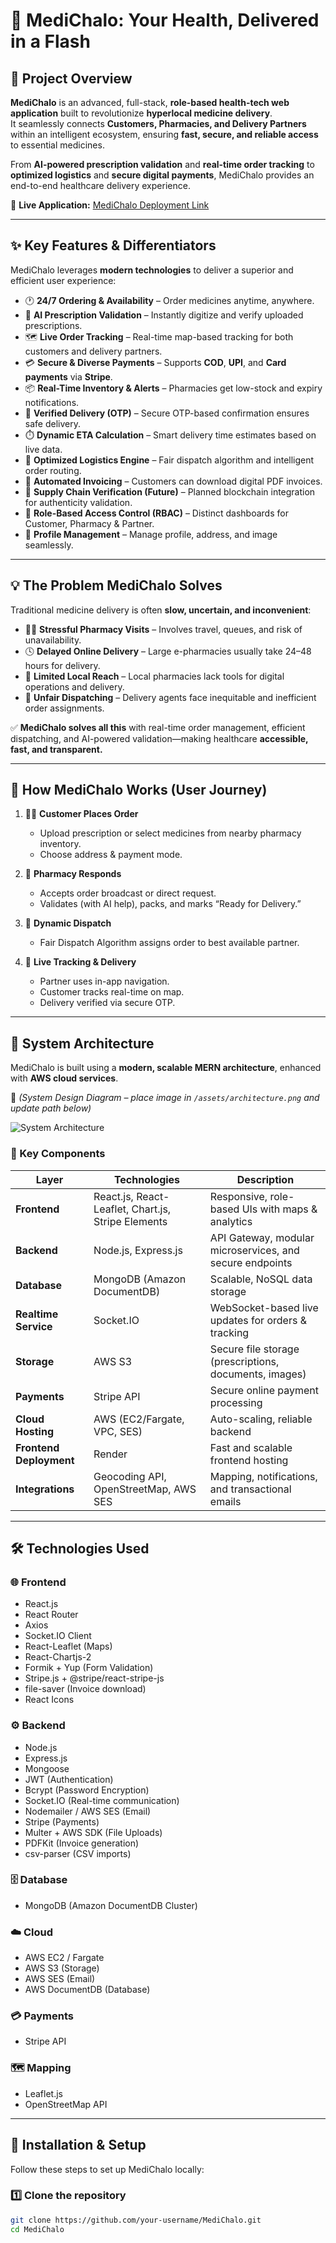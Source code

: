 # 🏥 MediChalo: Your Health, Delivered in a Flash

## 🚀 Project Overview

**MediChalo** is an advanced, full-stack, **role-based health-tech web application** built to revolutionize **hyperlocal medicine delivery**.  
It seamlessly connects **Customers, Pharmacies, and Delivery Partners** within an intelligent ecosystem, ensuring **fast, secure, and reliable access** to essential medicines.

From **AI-powered prescription validation** and **real-time order tracking** to **optimized logistics** and **secure digital payments**, MediChalo provides an end-to-end healthcare delivery experience.

🔗 **Live Application:** [MediChalo Deployment Link](https://your-deployment-link.com)

---

## ✨ Key Features & Differentiators

MediChalo leverages **modern technologies** to deliver a superior and efficient user experience:

- 🕐 **24/7 Ordering & Availability** – Order medicines anytime, anywhere.  
- 🤖 **AI Prescription Validation** – Instantly digitize and verify uploaded prescriptions.  
- 🗺️ **Live Order Tracking** – Real-time map-based tracking for both customers and delivery partners.  
- 💳 **Secure & Diverse Payments** – Supports **COD**, **UPI**, and **Card payments** via **Stripe**.  
- 📦 **Real-Time Inventory & Alerts** – Pharmacies get low-stock and expiry notifications.  
- 🔐 **Verified Delivery (OTP)** – Secure OTP-based confirmation ensures safe delivery.  
- ⏱️ **Dynamic ETA Calculation** – Smart delivery time estimates based on live data.  
- 🚴 **Optimized Logistics Engine** – Fair dispatch algorithm and intelligent order routing.  
- 🧾 **Automated Invoicing** – Customers can download digital PDF invoices.  
- 🧠 **Supply Chain Verification (Future)** – Planned blockchain integration for authenticity validation.  
- 👤 **Role-Based Access Control (RBAC)** – Distinct dashboards for Customer, Pharmacy & Partner.  
- 🪪 **Profile Management** – Manage profile, address, and image seamlessly.

---

## 💡 The Problem MediChalo Solves

Traditional medicine delivery is often **slow, uncertain, and inconvenient**:

- 🚶‍♂️ **Stressful Pharmacy Visits** – Involves travel, queues, and risk of unavailability.  
- 🕓 **Delayed Online Delivery** – Large e-pharmacies usually take 24–48 hours for delivery.  
- 🏪 **Limited Local Reach** – Local pharmacies lack tools for digital operations and delivery.  
- 🚚 **Unfair Dispatching** – Delivery agents face inequitable and inefficient order assignments.

✅ **MediChalo solves all this** with real-time order management, efficient dispatching, and AI-powered validation—making healthcare **accessible, fast, and transparent.**

---

## 🎯 How MediChalo Works (User Journey)

1. 👨‍⚕️ **Customer Places Order**
   - Upload prescription or select medicines from nearby pharmacy inventory.
   - Choose address & payment mode.

2. 🏪 **Pharmacy Responds**
   - Accepts order broadcast or direct request.
   - Validates (with AI help), packs, and marks “Ready for Delivery.”

3. 🚴 **Dynamic Dispatch**
   - Fair Dispatch Algorithm assigns order to best available partner.

4. 📍 **Live Tracking & Delivery**
   - Partner uses in-app navigation.
   - Customer tracks real-time on map.
   - Delivery verified via secure OTP.

---

## 🧩 System Architecture

MediChalo is built using a **modern, scalable MERN architecture**, enhanced with **AWS cloud services**.

📘 *(System Design Diagram – place image in `/assets/architecture.png` and update path below)*

![System Architecture](./assets/architecture.png)

### 🧠 Key Components

| Layer | Technologies | Description |
|-------|---------------|-------------|
| **Frontend** | React.js, React-Leaflet, Chart.js, Stripe Elements | Responsive, role-based UIs with maps & analytics |
| **Backend** | Node.js, Express.js | API Gateway, modular microservices, and secure endpoints |
| **Database** | MongoDB (Amazon DocumentDB) | Scalable, NoSQL data storage |
| **Realtime Service** | Socket.IO | WebSocket-based live updates for orders & tracking |
| **Storage** | AWS S3 | Secure file storage (prescriptions, documents, images) |
| **Payments** | Stripe API | Secure online payment processing |
| **Cloud Hosting** | AWS (EC2/Fargate, VPC, SES) | Auto-scaling, reliable backend |
| **Frontend Deployment** | Render | Fast and scalable frontend hosting |
| **Integrations** | Geocoding API, OpenStreetMap, AWS SES | Mapping, notifications, and transactional emails |

---

## 🛠️ Technologies Used

### 🌐 **Frontend**
- React.js  
- React Router  
- Axios  
- Socket.IO Client  
- React-Leaflet (Maps)  
- React-Chartjs-2  
- Formik + Yup (Form Validation)  
- Stripe.js + @stripe/react-stripe-js  
- file-saver (Invoice download)  
- React Icons  

### ⚙️ **Backend**
- Node.js  
- Express.js  
- Mongoose  
- JWT (Authentication)  
- Bcrypt (Password Encryption)  
- Socket.IO (Real-time communication)  
- Nodemailer / AWS SES (Email)  
- Stripe (Payments)  
- Multer + AWS SDK (File Uploads)  
- PDFKit (Invoice generation)  
- csv-parser (CSV imports)

### 🗄️ **Database**
- MongoDB (Amazon DocumentDB Cluster)

### ☁️ **Cloud**
- AWS EC2 / Fargate  
- AWS S3 (Storage)  
- AWS SES (Email)  
- AWS DocumentDB (Database)

### 💳 **Payments**
- Stripe API

### 🗺️ **Mapping**
- Leaflet.js  
- OpenStreetMap API

---

## 🧪 Installation & Setup

Follow these steps to set up MediChalo locally:

### 1️⃣ **Clone the repository**
```bash
git clone https://github.com/your-username/MediChalo.git
cd MediChalo
